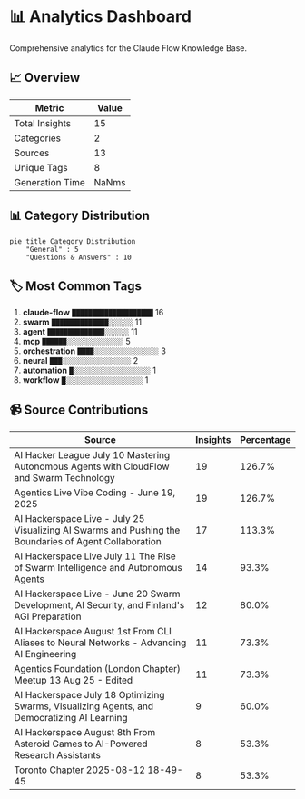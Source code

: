 # 📊 Analytics Dashboard

Comprehensive analytics for the Claude Flow Knowledge Base.

## 📈 Overview

| Metric | Value |
|--------|-------|
| Total Insights | 15 |
| Categories | 2 |
| Sources | 13 |
| Unique Tags | 8 |
| Generation Time | NaNms |

## 📊 Category Distribution

```mermaid
pie title Category Distribution
    "General" : 5
    "Questions & Answers" : 10
```

## 🏷️ Most Common Tags

1. **claude-flow** `████████████████████` 16
2. **swarm** `██████████████░░░░░░` 11
3. **agent** `██████████████░░░░░░` 11
4. **mcp** `██████░░░░░░░░░░░░░░` 5
5. **orchestration** `████░░░░░░░░░░░░░░░░` 3
6. **neural** `███░░░░░░░░░░░░░░░░░` 2
7. **automation** `█░░░░░░░░░░░░░░░░░░░` 1
8. **workflow** `█░░░░░░░░░░░░░░░░░░░` 1

## 📹 Source Contributions

| Source | Insights | Percentage |
|--------|----------|------------|
| AI Hacker League July 10  Mastering Autonomous Agents with CloudFlow and Swarm Technology | 19 | 126.7% |
| Agentics Live Vibe Coding - June 19, 2025 | 19 | 126.7% |
| AI Hackerspace Live - July 25  Visualizing AI Swarms and Pushing the Boundaries of Agent Collaboration | 17 | 113.3% |
| AI Hackerspace Live July 11  The Rise of Swarm Intelligence and Autonomous Agents | 14 | 93.3% |
| AI Hackerspace Live - June 20  Swarm Development, AI Security, and Finland's AGI Preparation | 12 | 80.0% |
| AI Hackerspace August 1st  From CLI Aliases to Neural Networks - Advancing AI Engineering | 11 | 73.3% |
| Agentics Foundation (London Chapter) Meetup 13 Aug 25 - Edited | 11 | 73.3% |
| AI Hackerspace July 18  Optimizing Swarms, Visualizing Agents, and Democratizing AI Learning | 9 | 60.0% |
| AI Hackerspace August 8th  From Asteroid Games to AI-Powered Research Assistants | 8 | 53.3% |
| Toronto Chapter 2025-08-12 18-49-45 | 8 | 53.3% |

